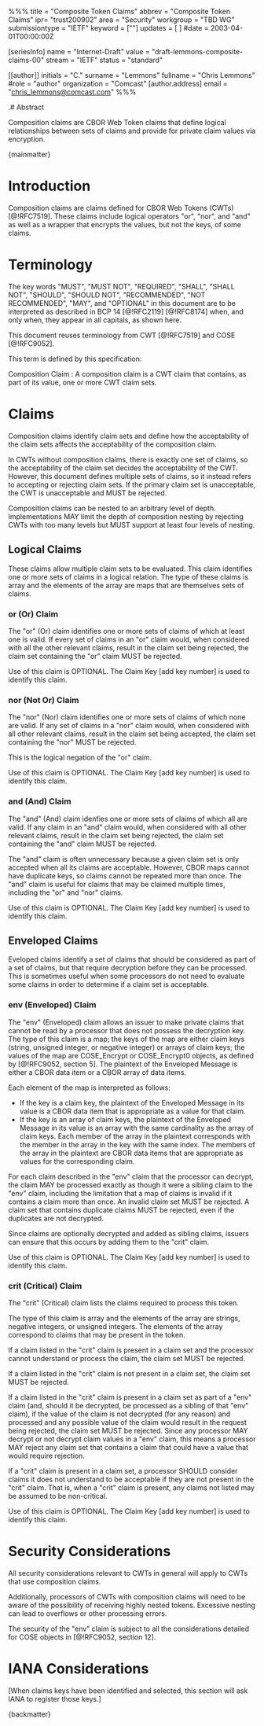 %%%
title = "Composite Token Claims"
abbrev = "Composite Token Claims"
ipr= "trust200902"
area = "Security"
workgroup = "TBD WG"
submissiontype = "IETF"
keyword = [""]
updates = [ ]
#date = 2003-04-01T00:00:00Z

[seriesInfo]
name = "Internet-Draft"
value = "draft-lemmons-composite-claims-00"
stream = "IETF"
status = "standard"

[[author]]
initials = "C."
surname = "Lemmons"
fullname = "Chris Lemmons"
#role = "author"
organization = "Comcast"
  [author.address]
  email = "chris_lemmons@comcast.com"
%%%

.# Abstract

Composition claims are CBOR Web Token claims that define logical relationships
between sets of claims and provide for private claim values via encryption.

{mainmatter}

# Introduction

Composition claims are claims defined for CBOR Web Tokens (CWTs) [@!RFC7519].
These claims include logical operators "or", "nor", and "and" as well as a
wrapper that encrypts the values, but not the keys, of some claims.

# Terminology

The key words "MUST", "MUST NOT", "REQUIRED", "SHALL", "SHALL NOT", "SHOULD",
"SHOULD NOT", "RECOMMENDED", "NOT RECOMMENDED", "MAY", and "OPTIONAL" in this
document are to be interpreted as described in BCP 14 [@!RFC2119] [@!RFC8174] when,
and only when, they appear in all capitals, as shown here.

This document reuses terminology from CWT [@!RFC7519] and COSE [@!RFC9052].

This term is defined by this specification:

Composition Claim
: A composition claim is a CWT claim that contains, as part of its value, one
or more CWT claim sets.

# Claims

Composition claims identify claim sets and define how the acceptability of the
claim sets affects the acceptability of the composition claim.

In CWTs without composition claims, there is exactly one set of claims, so the
acceptability of the claim set decides the acceptability of the CWT. However,
this document defines multiple sets of claims, so it instead refers to
accepting or rejecting claim sets. If the primary claim set is unacceptable,
the CWT is unacceptable and MUST be rejected.

Composition claims can be nested to an arbitrary level of depth.
Implementations MAY limit the depth of composition nesting by rejecting CWTs
with too many levels but MUST support at least four levels of nesting.

## Logical Claims

These claims allow multiple claim sets to be evaluated. This claim identifies
one or more sets of claims in a logical relation. The type of these claims is
array and the elements of the array are maps that are themselves sets of
claims.

### or (Or) Claim

The "or" (Or) claim identifies one or more sets of claims of which at least one
is valid. If every set of claims in an "or" claim would, when considered with
all the other relevant claims, result in the claim set being rejected, the
claim set containing the "or" claim MUST be rejected.

Use of this claim is OPTIONAL. The Claim Key [add key number] is used to
identify this claim.

### nor (Not Or) Claim

The "nor" (Nor) claim identifies one or more sets of claims of which none are
valid. If any set of claims in a "nor" claim would, when considered with all
other relevant claims, result in the claim set being accepted, the claim set
containing the "nor" MUST be rejected.

This is the logical negation of the "or" claim.

Use of this claim is OPTIONAL. The Claim Key [add key number] is used to
identify this claim.

### and (And) Claim

The "and" (And) claim idenfies one or more sets of claims of which all are
valid. If any claim in an "and" claim would, when considered with all other
relevant claims, result in the claim set being rejected, the claim set
containing the "and" claim MUST be rejected.

The "and" claim is often unnecessary because a given claim set is only accepted
when all its claims are acceptable. However, CBOR maps cannot have duplicate
keys, so claims cannot be repeated more than once. The "and" claim is useful
for claims that may be claimed multiple times, including the "or" and "nor"
claims.

Use of this claim is OPTIONAL. The Claim Key [add key number] is used to
identify this claim.

## Enveloped Claims

Eveloped claims identify a set of claims that should be considered as part of a
set of claims, but that require decryption before they can be processed. This
is sometimes useful when some processors do not need to evaluate some claims in
order to determine if a claim set is acceptable.

### env (Enveloped) Claim

The "env" (Enveloped) claim allows an issuer to make private claims that cannot
be read by a processor that does not possess the decryption key. The type of
this claim is a map; the keys of the map are either claim keys (string,
unsigned integer, or negative integer) or arrays of claim keys; the values of
the map are COSE_Encrypt or COSE_Encrypt0 objects, as defined by
[@!RFC9052, section 5]. The plaintext of the Enveloped Message is either a CBOR
data item or a CBOR array of data items.

Each element of the map is interpreted as follows:

  - If the key is a claim key, the plaintext of the Enveloped Message in its
    value is a CBOR data item that is appropriate as a value for that claim.
  - If the key is an array of claim keys, the plaintext of the Enveloped
    Message in its value is an array with the same cardinality as the array of
    claim keys. Each member of the array in the plaintext corresponds with the
    member in the array in the key with the same index. The members of the
    array in the plaintext are CBOR data items that are appropriate as values
    for the corresponding claim.

For each claim described in the "env" claim that the processor can decrypt,
the claim MAY be processed exactly as though it were a sibling claim to the
"env" claim, including the limitation that a map of claims is invalid if it
contains a claim more than once. An invalid claim set MUST be rejected. A claim
set that contains duplicate claims MUST be rejected, even if the duplicates are
not decrypted.

Since claims are optionally decrypted and added as sibling claims, issuers can
ensure that this occurs by adding them to the "crit" claim.

Use of this claim is OPTIONAL. The Claim Key [add key number] is used to
identify this claim.

### crit (Critical) Claim

The "crit" (Critical) claim lists the claims required to process this token.

The type of this claim is array and the elements of the array are strings,
negative integers, or unsigned integers. The elements of the array correspond
to claims that may be present in the token.

If a claim listed in the "crit" claim is present in a claim set and the
processor cannot understand or process the claim, the claim set MUST be
rejected.

If a claim listed in the "crit" claim is not present in a claim set, the claim
set MUST be rejected.

If a claim listed in the "crit" claim is present in a claim set as part of a
"env" claim (and, should it be decrypted, be processed as a sibling of that
"env" claim), if the value of the claim is not decrypted (for any reason) and
processed and any possible value of the claim would result in the request being
rejected, the claim set MUST be rejected. Since any processor MAY decrypt or
not decrypt claim values in a "env" claim, this means a processor MAY reject
any claim set that contains a claim that could have a value that would require
rejection.

If a "crit" claim is present in a claim set, a processor SHOULD consider claims
it does not understand to be acceptable if they are not present in the "crit"
claim. That is, when a "crit" claim is present, any claims not listed may be
assumed to be non-critical.

Use of this claim is OPTIONAL. The Claim Key [add key number] is used to
identify this claim.

# Security Considerations

All security considerations relevant to CWTs in general will apply to CWTs that
use composition claims.

Additionally, processors of CWTs with composition claims will need to be aware
of the possibility of receiving highly nested tokens. Excessive nesting can
lead to overflows or other processing errors.

The security of the "env" claim is subject to all the considerations detailed
for COSE objects in [@!RFC9052, section 12].

# IANA Considerations

[When claims keys have been identified and selected, this section will ask IANA
to register those keys.]

{backmatter}
